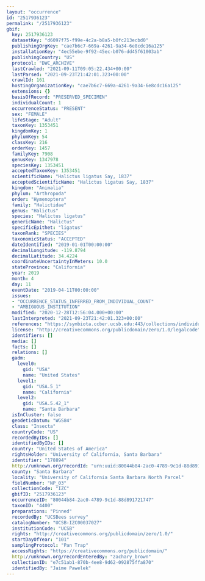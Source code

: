 ```yaml
---
layout: "occurrence"
id: "2517936123"
permalink: "/2517936123"
gbif:
  key: 2517936123
  datasetKey: "d6097f75-f99e-4c2a-b8a5-b0fc213ecbd0"
  publishingOrgKey: "cae7b6c7-669a-4261-9a34-6e8cdc16a125"
  installationKey: "4ec55ebe-9f92-45ec-b076-dd45f61003ab"
  publishingCountry: "US"
  protocol: "DWC_ARCHIVE"
  lastCrawled: "2021-09-11T09:05:22.434+00:00"
  lastParsed: "2021-09-23T21:42:01.323+00:00"
  crawlId: 161
  hostingOrganizationKey: "cae7b6c7-669a-4261-9a34-6e8cdc16a125"
  extensions: {}
  basisOfRecord: "PRESERVED_SPECIMEN"
  individualCount: 1
  occurrenceStatus: "PRESENT"
  sex: "FEMALE"
  lifeStage: "Adult"
  taxonKey: 1353451
  kingdomKey: 1
  phylumKey: 54
  classKey: 216
  orderKey: 1457
  familyKey: 7908
  genusKey: 1347978
  speciesKey: 1353451
  acceptedTaxonKey: 1353451
  scientificName: "Halictus ligatus Say, 1837"
  acceptedScientificName: "Halictus ligatus Say, 1837"
  kingdom: "Animalia"
  phylum: "Arthropoda"
  order: "Hymenoptera"
  family: "Halictidae"
  genus: "Halictus"
  species: "Halictus ligatus"
  genericName: "Halictus"
  specificEpithet: "ligatus"
  taxonRank: "SPECIES"
  taxonomicStatus: "ACCEPTED"
  dateIdentified: "2019-01-01T00:00:00"
  decimalLongitude: -119.8794
  decimalLatitude: 34.4224
  coordinateUncertaintyInMeters: 10.0
  stateProvince: "California"
  year: 2019
  month: 4
  day: 11
  eventDate: "2019-04-11T00:00:00"
  issues:
  - "OCCURRENCE_STATUS_INFERRED_FROM_INDIVIDUAL_COUNT"
  - "AMBIGUOUS_INSTITUTION"
  modified: "2020-12-28T12:56:04.000+00:00"
  lastInterpreted: "2021-09-23T21:42:01.323+00:00"
  references: "https://symbiota.ccber.ucsb.edu:443/collections/individual/index.php?occid=178894"
  license: "http://creativecommons.org/publicdomain/zero/1.0/legalcode"
  identifiers: []
  media: []
  facts: []
  relations: []
  gadm:
    level0:
      gid: "USA"
      name: "United States"
    level1:
      gid: "USA.5_1"
      name: "California"
    level2:
      gid: "USA.5.42_1"
      name: "Santa Barbara"
  isInCluster: false
  geodeticDatum: "WGS84"
  class: "Insecta"
  countryCode: "US"
  recordedByIDs: []
  identifiedByIDs: []
  country: "United States of America"
  rightsHolder: "University of California, Santa Barbara"
  identifier: "178894"
  http://unknown.org/recordId: "urn:uuid:80044b84-2ac0-4789-9c1d-88d891721747"
  county: "Santa Barbara"
  locality: "University of California Santa Barbara North Parcel"
  fieldNumber: "NP_03"
  collectionCode: "IZC"
  gbifID: "2517936123"
  occurrenceID: "80044b84-2ac0-4789-9c1d-88d891721747"
  taxonID: "4400"
  preparations: "Pinned"
  recordedBy: "UCSBees survey"
  catalogNumber: "UCSB-IZC00037027"
  institutionCode: "UCSB"
  rights: "http://creativecommons.org/publicdomain/zero/1.0/"
  startDayOfYear: "101"
  samplingProtocol: "Pan Trap"
  accessRights: "https://creativecommons.org/publicdomain/"
  http://unknown.org/recordEnteredBy: "zachary_brown"
  collectionID: "e7c51ab1-870b-4ee8-9d62-092875ffa870"
  identifiedBy: "Jaime Pawelek"
---
```

